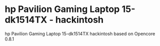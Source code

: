 # hp Pavilion Gaming Laptop 15-dk1514TX - hackintosh
hp Pavilion Gaming Laptop 15-dk1514TX hackintosh based on Opencore 0.8.1

